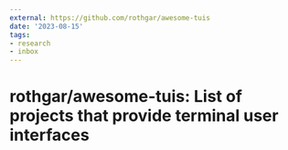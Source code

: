 ```yaml
---
external: https://github.com/rothgar/awesome-tuis
date: '2023-08-15'
tags:
- research
- inbox
---
```


# rothgar/awesome-tuis: List of projects that provide terminal user interfaces
